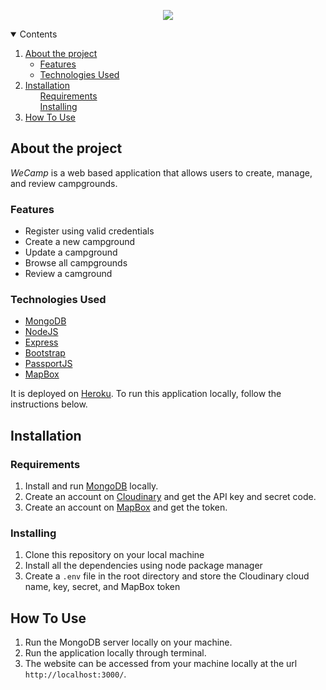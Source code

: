 <p align="center">
  <img src="https://user-images.githubusercontent.com/89263668/179488228-3a17a13b-d555-4bd1-a88d-11fb91405878.png">
</p>


<details open="open">
  <summary>Contents</summary>
  <ol>
    <li>
      <a href="#about-the-project"> About the project </a>
      <ul>
        <li><a href="#features">Features</a></li>
      </ul>
       <ul>
        <li><a href="#technologies-used">Technologies Used</a></li>
      </ul>
    </li>
    <li>
      <a href="#installation">Installation</a>
      <ul><a href="#requirements">Requirements</a></ul>
      <ul><a href="#installing">Installing</a></ul>
    </li>
    <li><a href="#how-to-use">How To Use</a></li>
  </ol>
</details>

## About the project
*WeCamp* is a web based application that allows users to create, manage, and review campgrounds.

### Features
- Register using valid credentials
- Create a new campground
- Update a campground
- Browse all campgrounds
- Review a camground

### Technologies Used
* [MongoDB](https://www.mongodb.com/)
* [NodeJS](https://nodejs.org/en/)
* [Express](https://expressjs.com/)
* [Bootstrap](https://getbootstrap.com)
* [PassportJS](https://www.passportjs.org/)
* [MapBox](https://www.mapbox.com/)

It is deployed on [Heroku](https://invulnerable-fromage-02142.herokuapp.com/). To run this application locally, follow the instructions below.

## Installation

### Requirements
1. Install and run [MongoDB](https://www.mongodb.com/) locally.
2. Create an account on [Cloudinary](https://cloudinary.com) and get the API key and secret code.
3. Create an account on [MapBox](https://www.mapbox.com/) and get the token.

### Installing
1. Clone this repository on your local machine
2. Install all the dependencies using node package manager
3. Create a `.env` file in the root directory and store the Cloudinary cloud name, key, secret, and MapBox token

## How To Use
1. Run the MongoDB server locally on your machine.
2. Run the application locally through terminal.
3. The website can be accessed from your machine locally at the url `http://localhost:3000/`.
